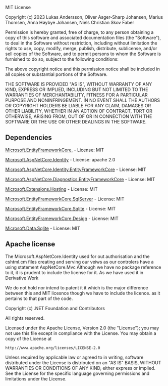 MIT License

Copyright (c) 2023 Lukas Andersson, Oliver Asger-Sharp Johansen, Marius Thomsen, Anna Høybye Johansen, Niels Christian Skov Faber

Permission is hereby granted, free of charge, to any person obtaining a copy
of this software and associated documentation files (the "Software"), to deal
in the Software without restriction, including without limitation the rights
to use, copy, modify, merge, publish, distribute, sublicense, and/or sell
copies of the Software, and to permit persons to whom the Software is
furnished to do so, subject to the following conditions:

The above copyright notice and this permission notice shall be included in all
copies or substantial portions of the Software.

THE SOFTWARE IS PROVIDED "AS IS", WITHOUT WARRANTY OF ANY KIND, EXPRESS OR
IMPLIED, INCLUDING BUT NOT LIMITED TO THE WARRANTIES OF MERCHANTABILITY,
FITNESS FOR A PARTICULAR PURPOSE AND NONINFRINGEMENT. IN NO EVENT SHALL THE
AUTHORS OR COPYRIGHT HOLDERS BE LIABLE FOR ANY CLAIM, DAMAGES OR OTHER
LIABILITY, WHETHER IN AN ACTION OF CONTRACT, TORT OR OTHERWISE, ARISING FROM,
OUT OF OR IN CONNECTION WITH THE SOFTWARE OR THE USE OR OTHER DEALINGS IN THE
SOFTWARE.


## Dependencies
[Microsoft.EntityFrameworkCore.](https://www.nuget.org/packages/Microsoft.EntityFrameworkCore.Tools/8.0.0-rc.2.23480.1)  - 
License: MIT

[Microsoft.AspNetCore.Identity](https://www.nuget.org/packages/Microsoft.AspNetCore.Identity) - 
License: apache 2.0

[Microsoft.AspNetCore.Identity.EntityFrameworkCore](https://www.nuget.org/packages/Microsoft.AspNetCore.Identity.EntityFrameworkCore/8.0.0-rc.2.23480.2) - License: MIT

[Microsoft.AspNetCore.Diagnostics.EntityFrameworkCore](https://www.nuget.org/packages/Microsoft.AspNetCore.Diagnostics.EntityFrameworkCore/8.0.0-rc.2.23480.2) - 
License: MIT

[Microsoft.Extensions.Hosting](https://www.nuget.org/packages/Microsoft.Extensions.Hosting/8.0.0-rc.2.23479.6) - 
License: MIT

[Microsoft.EntityFrameworkCore.SqlServer](https://www.nuget.org/packages/Microsoft.EntityFrameworkCore.SqlServer/8.0.0-rc.2.23480.1) - 
License: MIT

[Microsoft.EntityFrameworkCore.Sqlite](https://www.nuget.org/packages/Microsoft.EntityFrameworkCore.Sqlite/8.0.0-rc.2.23480.1) -
License: MIT

[Microsoft.EntityFrameworkCore.Design](https://www.nuget.org/packages/Microsoft.EntityFrameworkCore.Design/8.0.0-rc.2.23480.1) -
License: MIT

[Microsoft.Data.Sqlite](https://www.nuget.org/packages/Microsoft.Data.Sqlite/8.0.0-rc.2.23480.1) - 
License: MIT

## Apache license
The Microsoft.AspNetCore.Identity used for out authorisation and the cshtml.cm files creating and serving our veiws as our controlers have a using statement AspNetCore.Mvc Although we have no package reference to it, it is prudent to include the license for it. As we have used it in Derivative Work 

We do not hold nor intend to patent it it which is the major difference between this and MIT licesnce though we have to include the licence. as it pertains to that part of the code.

Copyright (c) .NET Foundation and Contributors

All rights reserved.

Licensed under the Apache License, Version 2.0 (the "License"); you may not use
this file except in compliance with the License. You may obtain a copy of the
License at

    http://www.apache.org/licenses/LICENSE-2.0

Unless required by applicable law or agreed to in writing, software distributed
under the License is distributed on an "AS IS" BASIS, WITHOUT WARRANTIES OR
CONDITIONS OF ANY KIND, either express or implied. See the License for the
specific language governing permissions and limitations under the License.